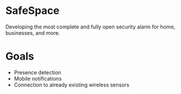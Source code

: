 # SafeSpace
Developing the most complete and fully open security alarm for home, businesses, and more.

# Goals
- Presence detection
- Mobile notifications
- Connection to already existing wireless sensors